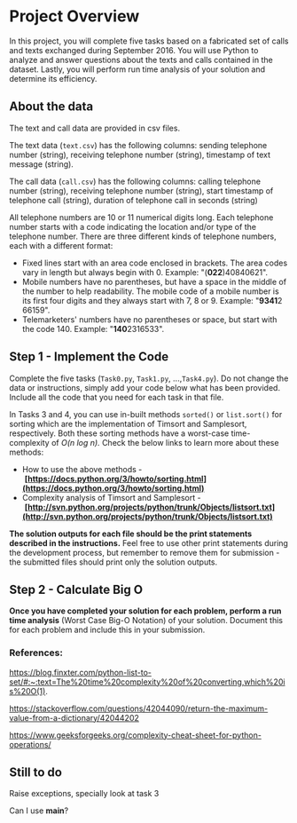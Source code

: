# **Project Overview**

In this project, you will complete five tasks based on a fabricated set of calls and texts exchanged during September 2016. You will use Python to analyze and answer questions about the texts and calls contained in the dataset. Lastly, you will perform run time analysis of your solution and determine its efficiency.

## **About the data**

The text and call data are provided in csv files.

The text data (`text.csv`) has the following columns: sending telephone number (string), receiving telephone number (string), timestamp of text message (string).

The call data (`call.csv`) has the following columns: calling telephone number (string), receiving telephone number (string), start timestamp of telephone call (string), duration of telephone call in seconds (string)

All telephone numbers are 10 or 11 numerical digits long. Each telephone number starts with a code indicating the location and/or type of the telephone number. There are three different kinds of telephone numbers, each with a different format:

- Fixed lines start with an area code enclosed in brackets. The area codes vary in length but always begin with 0. Example: "(**022**)40840621".
- Mobile numbers have no parentheses, but have a space in the middle of the number to help readability. The mobile code of a mobile number is its first four digits and they always start with 7, 8 or 9. Example: "**9341**2 66159".
- Telemarketers' numbers have no parentheses or space, but start with the code 140. Example: "**140**2316533".

## **Step 1 - Implement the Code**

Complete the five tasks (`Task0.py`, `Task1.py`, ...,`Task4.py`). Do not change the data or instructions, simply add your code below what has been provided. Include all the code that you need for each task in that file.

In Tasks 3 and 4, you can use in-built methods `sorted()` or `list.sort()` for sorting which are the implementation of Timsort and Samplesort, respectively. Both these sorting methods have a worst-case time-complexity of *O(n log n).* Check the below links to learn more about these methods:

- How to use the above methods - **[https://docs.python.org/3/howto/sorting.html](https://docs.python.org/3/howto/sorting.html)**
- Complexity analysis of Timsort and Samplesort - **[http://svn.python.org/projects/python/trunk/Objects/listsort.txt](http://svn.python.org/projects/python/trunk/Objects/listsort.txt)**

**The solution outputs for each file should be the print statements described in the instructions.** Feel free to use other print statements during the development process, but remember to remove them for submission - the submitted files should print only the solution outputs.

## **Step 2 - Calculate Big O**

**Once you have completed your solution for each problem, perform a run time analysis** (Worst Case Big-O Notation) of your solution. Document this for each problem and include this in your submission.

### References:
https://blog.finxter.com/python-list-to-set/#:~:text=The%20time%20complexity%20of%20converting,which%20is%20O(1).


https://stackoverflow.com/questions/42044090/return-the-maximum-value-from-a-dictionary/42044202

https://www.geeksforgeeks.org/complexity-cheat-sheet-for-python-operations/


## Still to do
Raise exceptions, specially look at task 3

Can I use __main__?